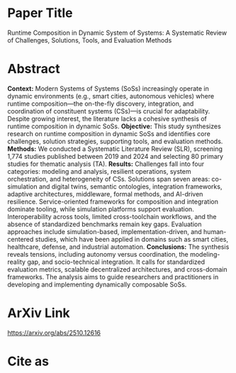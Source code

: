 # Paper Title
Runtime Composition in Dynamic System of Systems: A Systematic Review of Challenges, Solutions, Tools, and Evaluation Methods

# Abstract
**Context:** Modern Systems of Systems (SoSs) increasingly operate in dynamic environments (e.g., smart cities, autonomous vehicles) where runtime composition—the on-the-fly discovery, integration, and coordination of constituent systems (CSs)—is crucial for adaptability. Despite growing interest, the literature lacks a cohesive synthesis of runtime composition in dynamic SoSs.
**Objective:** This study synthesizes research on runtime composition in dynamic SoSs and identifies core challenges, solution strategies, supporting tools, and evaluation methods.
**Methods:** We conducted a Systematic Literature Review (SLR), screening 1,774 studies published between 2019 and 2024 and selecting 80 primary studies for thematic analysis (TA).
**Results:** Challenges fall into four categories: modeling and analysis, resilient operations, system orchestration, and heterogeneity of CSs. Solutions span seven areas: co-simulation and digital twins, semantic ontologies, integration frameworks, adaptive architectures, middleware, formal methods, and AI-driven resilience. Service-oriented frameworks for composition and integration dominate tooling, while simulation platforms support evaluation. Interoperability across tools, limited cross-toolchain workflows, and the absence of standardized benchmarks remain key gaps. Evaluation approaches include simulation-based, implementation-driven, and human-centered studies, which have been applied in domains such as smart cities, healthcare, defense, and industrial automation.
**Conclusions:** The synthesis reveals tensions, including autonomy versus coordination, the modeling-reality gap, and socio-technical integration. It calls for standardized evaluation metrics, scalable decentralized architectures, and cross-domain frameworks. The analysis aims to guide researchers and practitioners in developing and implementing dynamically composable SoSs.

# ArXiv Link
https://arxiv.org/abs/2510.12616

# Cite as


